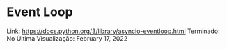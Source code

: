 # Event Loop

Link: https://docs.python.org/3/library/asyncio-eventloop.html
Terminado: No
Última Visualização: February 17, 2022